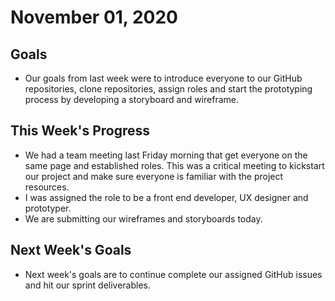 # November 01, 2020

## Goals

* Our goals from last week were to introduce everyone to our GitHub repositories, clone repositories, assign roles and start the prototyping process by developing a storyboard and wireframe. 
## This Week's Progress

* We had a team meeting last Friday morning that get everyone on the same page and established roles. This was a critical meeting to kickstart our project and make sure everyone is familiar with the project resources.
* I was assigned the role to be a front end developer, UX designer and prototyper.
* We are submitting our wireframes and storyboards today.

## Next Week's Goals

* Next week's goals are to continue complete our assigned GitHub issues and hit our sprint deliverables. 